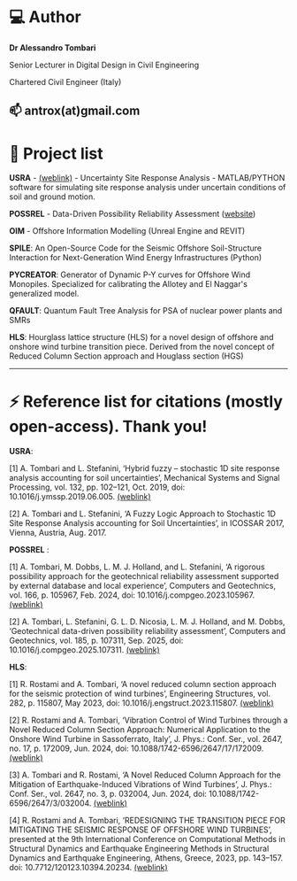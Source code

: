 # 💻 Author

**Dr Alessandro Tombari**

  Senior Lecturer in Digital Design in Civil Engineering
  
  Chartered Civil Engineer (Italy)
  
 📫 antrox(at)gmail.com
---
# 🔭 Project list 

**USRA** - [(weblink)](https://antroxev.github.io/USRAWEB/) - Uncertainty Site Response Analysis - MATLAB/PYTHON software for simulating site response analysis under uncertain conditions of soil and ground motion.

**POSSREL** - Data-Driven Possibility Reliability Assessment 
([website](https://antroxev.github.io/POSSRELAPP/))

**OIM** - Offshore Information Modelling (Unreal Engine and REVIT)

**SPILE**: An Open-Source Code for the Seismic Offshore Soil-Structure Interaction for Next-Generation Wind Energy Infrastructures (Python)

 **PYCREATOR**: Generator of Dynamic P-Y curves for Offshore Wind Monopiles. Specialized for calibrating the Allotey and El Naggar's generalized model.
 
 **QFAULT**: Quantum Fault Tree Analysis for PSA of nuclear power plants and SMRs

  **HLS**: Hourglass lattice structure (HLS) for a novel design of offshore and onshore wind turbine transition piece. Derived from the novel concept of Reduced Column Section approach and Houglass section (HGS)

 ---
# ⚡ Reference list for citations (mostly open-access). Thank you!

**USRA**:

[1] A. Tombari and L. Stefanini, ‘Hybrid fuzzy – stochastic 1D site response analysis accounting for soil uncertainties’, Mechanical Systems and Signal Processing, vol. 132, pp. 102–121, Oct. 2019, doi: 10.1016/j.ymssp.2019.06.005. [(weblink)](https://www.sciencedirect.com/science/article/pii/S0888327019303887)

[2] A. Tombari and L. Stefanini, ‘A Fuzzy Logic Approach to Stochastic 1D Site Response Analysis accounting for Soil Uncertainties’, in ICOSSAR 2017, Vienna, Austria, Aug. 2017.


**POSSREL** :

[1] A. Tombari, M. Dobbs, L. M. J. Holland, and L. Stefanini, ‘A rigorous possibility approach for the geotechnical reliability assessment supported by external database and local experience’, Computers and Geotechnics, vol. 166, p. 105967, Feb. 2024, doi: 10.1016/j.compgeo.2023.105967. [(weblink)](https://www.sciencedirect.com/science/article/pii/S0266352X23007243)

[2] A. Tombari, L. Stefanini, G. L. D. Nicosia, L. M. J. Holland, and M. Dobbs, ‘Geotechnical data-driven possibility reliability assessment’, Computers and Geotechnics, vol. 185, p. 107311, Sep. 2025, doi: 10.1016/j.compgeo.2025.107311. [(weblink)](https://www.sciencedirect.com/science/article/pii/S0266352X25002605?dgcid=rss_sd_all)

**HLS**:

[1] R. Rostami and A. Tombari, ‘A novel reduced column section approach for the seismic protection of wind turbines’, Engineering Structures, vol. 282, p. 115807, May 2023, doi: 10.1016/j.engstruct.2023.115807. [(weblink)](https://www.sciencedirect.com/science/article/pii/S0141029623002213?via%3Dihub)

[2] R. Rostami and A. Tombari, ‘Vibration Control of Wind Turbines through a Novel Reduced Column Section Approach: Numerical Application to the Onshore Wind Turbine in Sassoferrato, Italy’, J. Phys.: Conf. Ser., vol. 2647, no. 17, p. 172009, Jun. 2024, doi: 10.1088/1742-6596/2647/17/172009. [(weblink)](https://iopscience.iop.org/article/10.1088/1742-6596/2647/17/172009)

[3] A. Tombari and R. Rostami, ‘A Novel Reduced Column Approach for the Mitigation of Earthquake-Induced Vibrations of Wind Turbines’, J. Phys.: Conf. Ser., vol. 2647, no. 3, p. 032004, Jun. 2024, doi: 10.1088/1742-6596/2647/3/032004. [(weblink)](https://iopscience.iop.org/article/10.1088/1742-6596/2647/3/032004)

[4] R. Rostami and A. Tombari, ‘REDESIGNING THE TRANSITION PIECE FOR MITIGATING THE SEISMIC RESPONSE OF OFFSHORE WIND TURBINES’, presented at the 9th International Conference on Computational Methods in Structural Dynamics and Earthquake Engineering Methods in Structural Dynamics and Earthquake Engineering, Athens, Greece, 2023, pp. 143–157. doi: 10.7712/120123.10394.20234.  [(weblink)](https://www.eccomasproceedia.org/conferences/thematic-conferences/compdyn-2023/10394)









